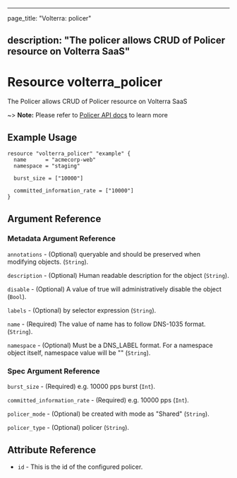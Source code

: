 ---

page_title: "Volterra: policer"

description: "The policer allows CRUD of Policer resource on Volterra SaaS"
---------------------------------------------------------------------------

Resource volterra_policer
=========================

The Policer allows CRUD of Policer resource on Volterra SaaS

~> **Note:** Please refer to [Policer API docs](https://docs.cloud.f5.com/docs-v2/api/policer) to learn more

Example Usage
-------------

```hcl
resource "volterra_policer" "example" {
  name      = "acmecorp-web"
  namespace = "staging"

  burst_size = ["10000"]

  committed_information_rate = ["10000"]
}

```

Argument Reference
------------------

### Metadata Argument Reference

`annotations` - (Optional) queryable and should be preserved when modifying objects. (`String`).

`description` - (Optional) Human readable description for the object (`String`).

`disable` - (Optional) A value of true will administratively disable the object (`Bool`).

`labels` - (Optional) by selector expression (`String`).

`name` - (Required) The value of name has to follow DNS-1035 format. (`String`).

`namespace` - (Optional) Must be a DNS_LABEL format. For a namespace object itself, namespace value will be "" (`String`).

### Spec Argument Reference

`burst_size` - (Required) e.g. 10000 pps burst (`Int`).

`committed_information_rate` - (Required) e.g. 10000 pps (`Int`).

`policer_mode` - (Optional) be created with mode as "Shared" (`String`).

`policer_type` - (Optional) policer (`String`).

Attribute Reference
-------------------

-	`id` - This is the id of the configured policer.
